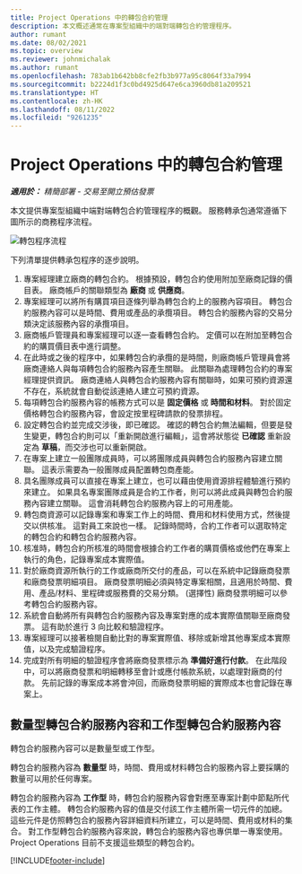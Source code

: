 ```yaml
---
title: Project Operations 中的轉包合約管理
description: 本文概述通常在專案型組織中的端對端轉包合約管理程序。
author: rumant
ms.date: 08/02/2021
ms.topic: overview
ms.reviewer: johnmichalak
ms.author: rumant
ms.openlocfilehash: 783ab1b642bb8cfe2fb3b977a95c8064f33a7994
ms.sourcegitcommit: b2224d1f3c0bd4925d647e6ca3960db81a209521
ms.translationtype: HT
ms.contentlocale: zh-HK
ms.lasthandoff: 08/11/2022
ms.locfileid: "9261235"
---
```

# <a name="subcontract-management-in-project-operations"></a>Project Operations 中的轉包合約管理


_**適用於：** 精簡部署 - 交易至開立預估發票_

本文提供專案型組織中端對端轉包合約管理程序的概觀。 服務轉承包通常遵循下圖所示的商務程序流程。

![轉包程序流程](../media/SubcontractingProcessFlow.png)

下列清單提供轉承包程序的逐步說明。

1. 專案經理建立廠商的轉包合約。 根據預設，轉包合約使用附加至廠商記錄的價目表。 廠商帳戶的關聯類型為 **廠商** 或 **供應商**。
2. 專案經理可以將所有購買項目逐條列舉為轉包合約上的服務內容項目。 轉包合約服務內容可以是時間、費用或產品的承攬項目。 轉包合約服務內容的交易分類決定該服務內容的承攬項目。
3. 廠商帳戶管理員和專案經理可以逐一查看轉包合約。 定價可以在附加至轉包合約的購買價目表中進行調整。
4. 在此時或之後的程序中，如果轉包合約承攬的是時間，則廠商帳戶管理員會將廠商連絡人與每項轉包合約服務內容產生關聯。 此關聯為處理轉包合約的專案經理提供資訊。 廠商連絡人與轉包合約服務內容有關聯時，如果可預約資源還不存在，系統就會自動從該連絡人建立可預約資源。
5. 每項轉包合約服務內容的帳務方式可以是 **固定價格** 或 **時間和材料**。 對於固定價格轉包合約服務內容，會設定按里程碑請款的發票排程。
6.  設定轉包合約並完成交涉後，即已確認。 確認的轉包合約無法編輯，但要是發生變更，轉包合約則可以「重新開啟進行編輯」，這會將狀態從 **已確認** 重新設定為 **草稿**，而交涉也可以重新開啟。 
7.  在專案上建立一般團隊成員時，可以將團隊成員與轉包合約服務內容建立關聯。 這表示需要為一般團隊成員配置轉包商產能。
8.  具名團隊成員可以直接在專案上建立，也可以藉由使用資源排程體驗進行預約來建立。 如果具名專案團隊成員是合約工作者，則可以將此成員與轉包合約服務內容建立關聯。 這會消耗轉包合約服務內容上的可用產能。
9.  轉包商資源可以記錄專案和專案工作上的時間、費用和材料使用方式，然後提交以供核准。 這對員工來說也一樣。 記錄時間時，合約工作者可以選取特定的轉包合約和轉包合約服務內容。
10. 核准時，轉包合約所核准的時間會根據合約工作者的購買價格或他們在專案上執行的角色，記錄專案成本實際值。
11. 對於廠商資源所執行的工作或廠商所交付的產品，可以在系統中記錄廠商發票和廠商發票明細項目。 廠商發票明細必須與特定專案相關，且適用於時間、費用、產品/材料、里程碑或服務費的交易分類。 (選擇性) 廠商發票明細可以參考轉包合約服務內容。
12. 系統會自動將所有與轉包合約服務內容及專案對應的成本實際值關聯至廠商發票。 這有助於進行 3 向比較和驗證程序。
13. 專案經理可以接著檢閱自動比對的專案實際值、移除或新增其他專案成本實際值，以及完成驗證程序。
14. 完成對所有明細的驗證程序會將廠商發票標示為 **準備好進行付款**。 在此階段中，可以將廠商發票和明細轉移至會計或應付帳款系統，以處理對廠商的付款。 先前記錄的專案成本將會沖回，而廠商發票明細的實際成本也會記錄在專案上。

## <a name="quantity-based-subcontract-lines-and-work-based-subcontract-lines"></a>數量型轉包合約服務內容和工作型轉包合約服務內容

轉包合約服務內容可以是數量型或工作型。 

轉包合約服務內容為 **數量型** 時，時間、費用或材料轉包合約服務內容上要採購的數量可以用於任何專案。

轉包合約服務內容為 **工作型** 時，轉包合約服務內容會對應至專案計劃中節點所代表的工作主體。 轉包合約服務內容的值是交付該工作主體所需一切元件的加總。 這些元件是仿照轉包合約服務內容詳細資料所建立，可以是時間、費用或材料的集合。 對工作型轉包合約服務內容來說，轉包合約服務內容也專供單一專案使用。 Project Operations 目前不支援這些類型的轉包合約。

[!INCLUDE[footer-include](../../includes/footer-banner.md)]

